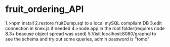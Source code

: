 # fruit_ordering_API
1.>npm install 
2.restore fruitDump.sql to a local mySQL compliant DB
3.edit connection in knex.js if needed
4.>node app in the root folder(requires node 8.3+ beacuse object spread was used)
5.Visit localhost:8080/graphql to see the schema and try out some queries, admin password is "tomo"
